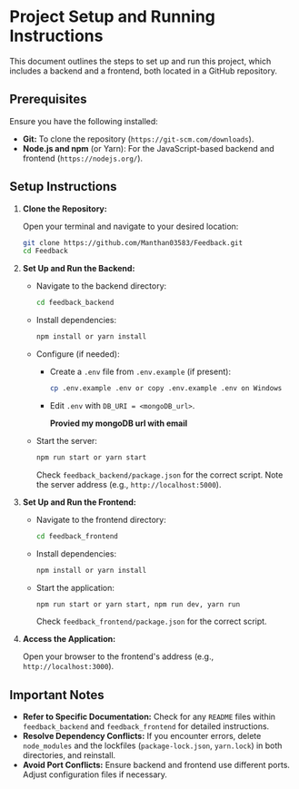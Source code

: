 # Project Setup and Running Instructions

This document outlines the steps to set up and run this project, which includes a backend and a frontend, both located in a GitHub repository.

## Prerequisites

Ensure you have the following installed:

* **Git:** To clone the repository (`https://git-scm.com/downloads`).
* **Node.js and npm** (or Yarn): For the JavaScript-based backend and frontend (`https://nodejs.org/`).

## Setup Instructions

1.  **Clone the Repository:**

    Open your terminal and navigate to your desired location:

    ```bash
    git clone https://github.com/Manthan03583/Feedback.git
    cd Feedback
    ```

2.  **Set Up and Run the Backend:**

    * Navigate to the backend directory:

        ```bash
        cd feedback_backend
        ```

    * Install dependencies:

        ```bash
        npm install or yarn install
        ```

    * Configure (if needed):

        * Create a `.env` file from `.env.example` (if present):

            ```bash
            cp .env.example .env or copy .env.example .env on Windows
            ```

        * Edit `.env` with `DB_URI = <mongoDB_url>`. 
            
            **Provied my mongoDB url with email** 

    * Start the server:

        ```bash
        npm run start or yarn start
        ```

        Check `feedback_backend/package.json` for the correct script. Note the server address (e.g., `http://localhost:5000`).

3.  **Set Up and Run the Frontend:**

    * Navigate to the frontend directory:

        ```bash
        cd feedback_frontend
        ```

    * Install dependencies:

        ```bash
        npm install or yarn install
        ```

    * Start the application:

        ```bash
        npm run start or yarn start, npm run dev, yarn run
        ```

        Check `feedback_frontend/package.json` for the correct script.

4.  **Access the Application:**

    Open your browser to the frontend's address (e.g., `http://localhost:3000`).

## Important Notes

* **Refer to Specific Documentation:** Check for any `README` files within `feedback_backend` and `feedback_frontend` for detailed instructions.
* **Resolve Dependency Conflicts:** If you encounter errors, delete `node_modules` and the lockfiles (`package-lock.json`, `yarn.lock`) in both directories, and reinstall.
* **Avoid Port Conflicts:** Ensure backend and frontend use different ports. Adjust configuration files if necessary.
